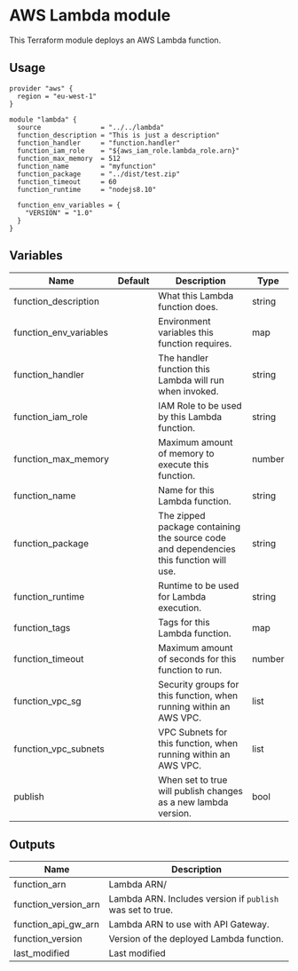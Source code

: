# AWS Lambda module

This Terraform module deploys an AWS Lambda function.


## Usage
```hcl
provider "aws" {
  region = "eu-west-1"
}

module "lambda" {
  source               = "../../lambda"
  function_description = "This is just a description"
  function_handler     = "function.handler"
  function_iam_role    = "${aws_iam_role.lambda_role.arn}"
  function_max_memory  = 512
  function_name        = "myfunction"
  function_package     = "../dist/test.zip"
  function_timeout     = 60
  function_runtime     = "nodejs8.10"

  function_env_variables = {
    "VERSION" = "1.0"
  }
}
```


## Variables

| Name                  | Default | Description                                                                            | Type   |
|-----------------------|---------|----------------------------------------------------------------------------------------|--------|
|function_description   |         | What this Lambda function does.                                                        | string |
|function_env_variables |         | Environment variables this function requires.                                          | map    |
|function_handler       |         | The handler function this Lambda will run when invoked.                                | string |
|function_iam_role      |         | IAM Role to be used by this Lambda function.                                           | string |
|function_max_memory    |         | Maximum amount of memory to execute this function.                                     | number |
|function_name          |         | Name for this Lambda function.                                                         | string |
|function_package       |         | The zipped package containing the source code and dependencies this function will use. | string |
|function_runtime       |         | Runtime to be used for Lambda execution.                                               | string |
|function_tags          |         | Tags for this Lambda function.                                                         | map    |
|function_timeout       |         | Maximum amount of seconds for this function to run.                                    | number |
|function_vpc_sg        |         | Security groups for this function, when running within an AWS VPC.                     | list   |
|function_vpc_subnets   |         | VPC Subnets for this function, when running within an AWS VPC.                         | list   |
|publish                |         | When set to true will publish changes as a new lambda version.                         | bool   |

## Outputs

| Name                | Description                                               |
|---------------------|-----------------------------------------------------------|
|function_arn         | Lambda ARN/                                               |
|function_version_arn | Lambda ARN. Includes version if `publish` was set to true.|
|function_api_gw_arn  | Lambda ARN to use with API Gateway.                       |
|function_version     | Version of the deployed Lambda function.                  |
|last_modified        | Last modified                                             |

